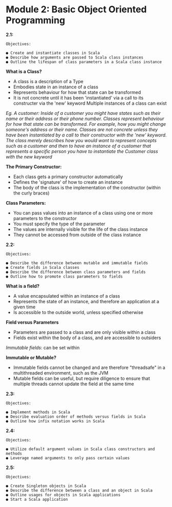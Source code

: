 # Module 2: Basic Object Oriented Programming

**2.1:**
```
Objectives:

● Create and instantiate classes in Scala
● Describe how arguments are passed to Scala class instances
● Outline the lifespan of class parameters in a Scala class instance
```
**What is a Class?**
- A class is a description of a Type
 - Embodies state in an instance of a class
 - Represents behaviour for how that state can be transformed
 - It is not concrete until it has been 'instantiated' via a call to its constructer via the 'new' keyword
 Multiple instances of a class can exist


 _Eg. A customer: Inside of a customer you might have states such as their name or their address or their phone number. Classes represent behaviour for how that state can be transformed. For example, how you might change someone's address or their name. Classes are not concrete unless they have been instantiated by a call to their constructor with the 'new' keyword. The class merely describes how you would want to represent concepts such as a customer and then to have an instance of a customer that represents a specific person you have to instantiate the Customer class with the new keyword_

**The Primary Constructor:**

 - Each class gets a primary constructor automatically
  - Defines the 'signature' of how to create an instance
  - The body of the class is the implementation of the constructor (within the curly braces)

**Class Parameters:**

- You can pass values into an instance of a class using one or more parameters to the constructor
 - You must specify the type of the parameter
 - The values are internally visible for the life of the class instance
 - They cannot be accessed from outside of the class instance

**2.2:**
```
Objectives:

● Describe the difference between mutable and immutable fields
● Create fields in Scala classes
● Describe the difference between class parameters and fields
● Outline how to promote class parameters to fields
```
**What is a field?**

- A value encapsulated within an instance of a class
 - Represents the state of an instance, and therefore an application at a given time
 - Is accessible to the outside world, unless specified otherwise


 **Field versus Parameters**

 - Parameters are passed to a class and are only visible within a class
 - Fields exist within the body of a class, and are accessible to outsiders

 _Immutable fields_: can be set within 

**Immutable or Mutable?**

- Immutable fields cannot be changed and are therefore "threadsafe" in a multithreaded environment, such as the JVM
- Mutable fields can be useful, but require diligence to ensure that multiple threads cannot update the field at the same time




**2.3:**
```
Objectives:

● Implement methods in Scala
● Describe evaluation order of methods versus fields in Scala
● Outline how infix notation works in Scala
```

**2.4:**
```
Objectives:

● Utilize default argument values in Scala class constructors and methods
● Leverage named arguments to only pass certain values
```

**2.5:**
```
Objectives:

● Create Singleton objects in Scala
● Describe the difference between a class and an object in Scala
● Outline usages for objects in Scala applications
● Start a Scala application
```
